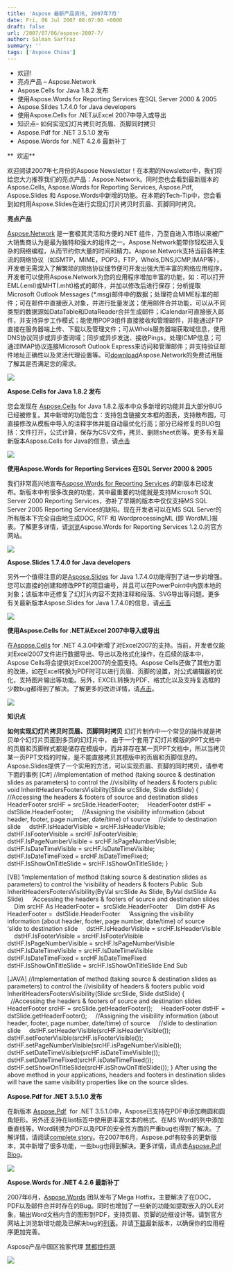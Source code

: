 ```yaml
---
title: 'Aspose 最新产品资讯, 2007年7月'
date: Fri, 06 Jul 2007 08:07:00 +0000
draft: false
url: /2007/07/06/aspose-2007-7/
author: Salman Sarfraz
summary: ''
tags: ['Aspose China']
---
```


*   欢迎!
*   亮点产品 – Aspose.Network
*   Aspose.Cells for Java 1.8.2 发布
*   使用Aspose.Words for Reporting Services 在SQL Server 2000 & 2005
*   Aspose.Slides 1.7.4.0 for Java developers
*   使用Aspose.Cells for .NET从Excel 2007中导入或导出
*   知识点– 如何实现幻灯片拷贝时页眉、页脚同时拷贝
*   Aspose.Pdf for .NET 3.5.1.0 发布
*   Aspose.Words for .NET 4.2.6 最新补丁

**  欢迎**

欢迎阅读2007年七月份的Aspose Newsletter！在本期的Newsletter中，我们将给您大力推荐我们的亮点产品：Aspose.Network。同时您也会看到最新版本的Aspose.Cells, Aspose.Words for Reporting Services, Aspose.Pdf, Aspose.Slides 和 Aspose.Words中新增的功能。在本期的Tech-Tip中，您会看到如何用Aspose.Slides在进行实现幻灯片拷贝时页眉、页脚同时拷贝。

**亮点产品**

[Aspose.Network][1] 是一套极其灵活和方便的.NET 组件，乃至自进入市场以来被广大销售商认为是最为独特和强大的组件之一。Aspose.Network能带你轻松进入复杂的网络编程，从而节约你大量的时间和精力。Aspose.Network支持当前各种主流的网络协议（如SMTP，MIME，POP3，FTP，Whols,DNS,ICMP,IMAP等），开发者无需深入了解繁琐的网络协议细节便可开发出强大而丰富的网络应用程序。 开发者可以使用Aspose.Network为您的应用程序增加丰富的功能，如：可以打开EML(.eml)或MHT(.mht)格式的邮件，并加以修改后进行保存；分析提取Microsoft Outlook Messages (\*.msg)邮件中的数据；处理符合MIME标准的邮件；可在邮件中直接嵌入对象，并进行批量发送；使用邮件合并功能，可以从不同类型的数据源如DataTable和DataReader合并生成邮件；iCalendar可直接嵌入邮件，并支持异步工作模式；能使用POP3组件直接接收和管理邮件，并能通过FTP直接在服务器端上传、下载以及管理文件；可从Whols服务器端获取域信息，使用DNS协议同步或异步查询域；同步或异步发送、接收Pings，处理ICMP信息；可通过IMAP协议连接Microsoft Outlook Express来访问和管理邮件；并支持验证邮件地址正确性以及灵活代理设置等。可[download][2]Aspose.Network的免费试用版了解其是否满足您的需求。

[![][3]](https://downloads.aspose.com/)

**Aspose.Cells for Java 1.8.2 发布**

您会发现在 [Aspose.Cells][4] for Java 1.8.2.版本中众多新增的功能并且大部分BUG已经被修复。其中新增的功能包含：支持包含链接文本框的图表，支持散布图，可直接修改从模板中导入的注释字体并能自动最优化行高；部分已经修复的BUG包括：文件打开，公式计算，保存为CSV文件，拷贝、删除sheet页等。更多有关最新版本Aspose.Cells for Java的信息，请[点击][5]

[![][6]](https://downloads.aspose.com/cells)[](https://downloads.aspose.com/words)

**使用Aspose.Words for Reporting Services 在SQL Server 2000 & 2005**

我们非常高兴地宣布[Aspose.Words for Reporting Services][7].的新版本已经发布。新版本中有很多改良的功能，其中最重要的功能就是支持Microsoft SQL Server 2000 Reporting Services，弥补了早期的版本中仅仅支持MS SQL Server 2005 Reporting Services的缺陷。现在开发者可以在MS SQL Server的所有版本下完全自由地生成DOC, RTF 和 WordprocessingML (即 WordML)报表。了解更多详情，请[浏览][8]Aspose.Words for Reporting Services 1.2.0.的官方网站。

[![][9]](https://docs.aspose.com/display/diagramjava/How+to+Convert+a+Visio+Diagram)

**Aspose.Slides 1.7.4.0 for Java developers**

另外一个值得注意的是[Aspose.Slides][10] for Java 1.7.4.0功能得到了进一步的增强。您可以直接的创建和修改PPT的项目编号，并且可以在PowerPoint中内嵌本地的对象；该版本中还修复了幻灯片内容不支持注释和段落、SVG导出等问题。更多有关最新版本Aspose.Slides for Java 1.7.4.0的信息，请[点击][11]

[![][12]](https://downloads.aspose.com/)

**使用Aspose.Cells for .NET从Excel 2007中导入或导出**

在[Aspose.Cells][13] for .NET 4.3.0中新增了对Excel2007的支持。当前，开发者仅能对Excel2007文件进行数据导出、导出以及格式化操作，在后续的版本中，Aspose Cells将会提供对Excel2007的全面支持。Aspose Cells还做了其他方面的改进，如在Excel转换为PDF时可以进行页眉、页脚的设置，对公式编辑器的优化，支持图片输出等功能。另外，EXCEL转换为PDF、格式化以及支持复选框的少数bug都得到了解决。了解更多的改进详情，请[点击][14]。

[![][15]](https://downloads.aspose.com/cells)

**知识点**

**如何实现幻灯片拷贝时页眉、页脚同时拷贝** 幻灯片制作中一个常见的操作就是拷贝单个幻灯片页面到多页的幻灯片中， 由于一个套用了幻灯片模版的PPT文档中的页眉和页脚样式都是储存在模版中，而并非存在某一页PPT文档中，所以当拷贝某一页PPT文档的时候，是不能直接拷贝其模版中的页眉和页脚信息的。Aspose.Slides提供了一个实用的方法，可以实现页眉、页脚的同时拷贝，请参考下面的事例 \[C#\] //Implementation of method (taking source & destination slides as parameters) to control the //visibility of headers & footers public void InheritHeadersFootersVisibility(Slide srcSlide, Slide dstSlide) {     //Accessing the headers & footers of source and destination slides     HeaderFooter srcHF = srcSlide.HeaderFooter;     HeaderFooter dstHF = dstSlide.HeaderFooter;     //Assigning the visibility information (about header, footer, page number, date/time) of source     //slide to destination slide     dstHF.IsHeaderVisible = srcHF.IsHeaderVisible;     dstHF.IsFooterVisible = srcHF.IsFooterVisible;     dstHF.IsPageNumberVisible = srcHF.IsPageNumberVisible;     dstHF.IsDateTimeVisible = srcHF.IsDateTimeVisible;     dstHF.IsDateTimeFixed = srcHF.IsDateTimeFixed;     dstHF.IsShowOnTitleSlide = srcHF.IsShowOnTitleSlide; }

\[VB\] ‘Implementation of method (taking source & destination slides as parameters) to control the ‘visibility of headers & footers Public  Sub InheritHeadersFootersVisibility(ByVal srcSlide As Slide, ByVal dstSlide As Slide)     ‘Accessing the headers & footers of source and destination slides     Dim srcHF As HeaderFooter =  srcSlide.HeaderFooter     Dim dstHF As HeaderFooter =  dstSlide.HeaderFooter     ‘Assigning the visibility information (about header, footer, page number, date/time) of source     ‘slide to destination slide     dstHF.IsHeaderVisible = srcHF.IsHeaderVisible     dstHF.IsFooterVisible = srcHF.IsFooterVisible     dstHF.IsPageNumberVisible = srcHF.IsPageNumberVisible     dstHF.IsDateTimeVisible = srcHF.IsDateTimeVisible     dstHF.IsDateTimeFixed = srcHF.IsDateTimeFixed     dstHF.IsShowOnTitleSlide = srcHF.IsShowOnTitleSlide End Sub

\[JAVA\] //Implementation of method (taking source & destination slides as parameters) to control the //visibility of headers & footers public void InheritHeadersFootersVisibility(Slide srcSlide, Slide dstSlide) {     //Accessing the headers & footers of source and destination slides     HeaderFooter srcHF = srcSlide.getHeaderFooter();     HeaderFooter dstHF = dstSlide.getHeaderFooter();     //Assigning the visibility information (about header, footer, page number, date/time) of source     //slide to destination slide     dstHF.setHeaderVisible(srcHF.isHeaderVisible());     dstHF.setFooterVisible(srcHF.isFooterVisible());     dstHF.setPageNumberVisible(srcHF.isPageNumberVisible());     dstHF.setDateTimeVisible(srcHF.isDateTimeVisible());     dstHF.setDateTimeFixed(srcHF.isDateTimeFixed());     dstHF.setShowOnTitleSlide(srcHF.isShowOnTitleSlide()); } After using the above method in your applications, headers and footers in destination slides will have the same visibility properties like on the source slides.

**Aspose.Pdf for .NET 3.5.1.0 发布**

在新版本 [Aspose.Pdf][16]  for .NET 3.5.1.0中，Aspose已支持在PDF中添加椭圆和圆角矩形。另外还支持在list标签中使用更丰富文本的格式、在MS Word的列中添加垂直线等。Word转换为PDF以及PDF的安全性方面的严重bug也得到了解决。了解详情，请阅读[complete story][17]。在2007年6月，Aspose.pdf有较多的更新版本，其中新增了很多功能，一些bug也得到解决。更多详情，请点击[Aspose.Pdf Blog][18]。

[![][19]](https://downloads.aspose.com/pdf)

**Aspose.Words for .NET 4.2.6 最新补丁**

2007年6月，[Aspose.Words][20] 团队发布了Mega Hotfix，主要解决了在DOC，PDF以及邮件合并时存在的Bug。同时也增加了一些新的功能如提取嵌入的OLE对象，输出Word文档内含的图形到PDF，支持页眉、页脚的边框设计等。请到官方网站上浏览新增功能及已解决bug的[列表][21]。并请[下载][22]最新版本，以确保你的应用程序更加完善。

Aspose产品中国区独家代理 [慧都控件网][23]

[![][24]](https://downloads.aspose.com/words)




[1]: https://downloads.aspose.com/
[2]: https://downloads.aspose.com/
[3]: https://www.aspose.cloud/templates/aspose/App_Themes/V3/images/total/272x272/aspose_total-for-net.png
[4]: https://downloads.aspose.com/cells
[5]: https://blog.aspose.com/
[6]: https://www.aspose.cloud/templates/aspose/App_Themes/V3/images/cells/272x272/aspose_cells-for-net.png
[7]: https://docs.aspose.com/display/diagramjava/How+to+Convert+a+Visio+Diagram
[8]: https://blog.aspose.com/
[9]: https://www.aspose.com/templates/aspose/App_Themes/V3/images/words/272x272/aspose_words-for-net.png
[10]: https://downloads.aspose.com/
[11]: https://blog.aspose.com/
[12]: https://www.aspose.cloud/templates/aspose/App_Themes/V3/images/slides/272x272/aspose_slides-for-net.png
[13]: https://downloads.aspose.com/cells
[14]: https://blog.aspose.com/
[15]: https://www.aspose.cloud/templates/aspose/App_Themes/V3/images/cells/272x272/aspose_cells-for-net.png
[16]: https://downloads.aspose.com/pdf
[17]: https://blog.aspose.com/
[18]: https://blog.aspose.com/
[19]: https://www.aspose.cloud/templates/aspose/App_Themes/V3/images/pdf/272x272/aspose_pdf-for-net.png
[20]: https://downloads.aspose.com/words
[21]: https://blog.aspose.com/
[22]: https://downloads.aspose.com/words
[23]: http://www.evget.com/
[24]: https://www.aspose.com/templates/aspose/App_Themes/V3/images/words/272x272/aspose_words-for-net.png



